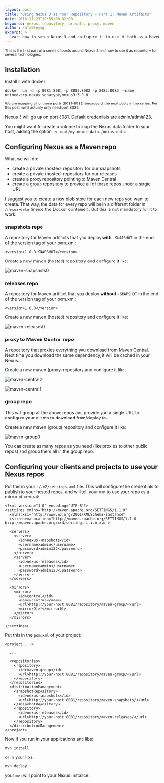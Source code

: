 ```yaml
---
layout: post
title: "Using Nexus 3 as Your Repository - Part 1: Maven Artifacts"
date: 2016-11-23T19:55:08-02:00
keywords: nexus, repository, private, proxy, maven
author: rafaeleyng
excerpt: >
  Learn how to setup Nexus 3 and configure it to use it both as a Maven private repository and as a proxy to Maven Central and other repos
---
```


<small>
This is the first part of a series of posts around Nexus 3 and how to use it as repository for several technologies.
</small>

## Installation

Install it with docker:

```
docker run -d -p 8081:8081 -p 8082:8082 -p 8083:8083 --name unimedvtrp-nexus sonatype/nexus3:3.0.0
```

<small>
We are mapping all of those ports (8081-8083) because of the next posts in the series. For this post, we'll actually only need port 8081.
</small>

Nexus 3 will go up on port 8081. Default credentials are admin/admin123.

You might want to create a volume to map the Nexus data folder to your host, adding the option `-v /opt/my-nexus-data:/nexus-data`.

## Configuring Nexus as a Maven repo

What we will do:
  - create a private (hosted) repository for our snapshots
  - create a private (hosted) repository for our releases
  - create a proxy repository pointing to Maven Central
  - create a group repository to provide all of these repos under a single URL

I suggest you to create a new blob store for each new repo you want to create. That way, the data for every repo will be in a different folder in `/nexus-data` (inside the Docker container). But this is not mandatory for it to work.

### snapshots repo

A repository for Maven artifacts that you deploy **with** `-SNAPSHOT` in the end of the version tag of your pom.xml:

```
<version>1.0.0-SNAPSHOT</version>
```

Create a new maven (hosted) repository and configure it like:

![maven-snapshots0](https://cloud.githubusercontent.com/assets/4842605/20580349/f43cdad8-b1b8-11e6-8ff8-a9a02082197a.png)

### releases repo

A repository for Maven artifact that you deploy **without** `-SNAPSHOT` in the end of the version tag of your pom.xml:

```
<version>1.0.0</version>
```

Create a new maven (hosted) repository and configure it like:

![maven-releases0](https://cloud.githubusercontent.com/assets/4842605/20580348/f42e9964-b1b8-11e6-8e32-4a0dc717d7bf.png)

### proxy to Maven Central repo

A repository that proxies everything you download from Maven Central. Next time you download the same dependency, it will be cached in your Nexus.

Create a new maven (proxy) repository and configure it like:

![maven-central0](https://cloud.githubusercontent.com/assets/4842605/20580346/f40f4488-b1b8-11e6-8fce-33034ef14978.png)

![maven-central1](https://cloud.githubusercontent.com/assets/4842605/20580345/f40e387c-b1b8-11e6-8e4a-c314273bf1a0.png)

### group repo

This will group all the above repos and provide you a single URL to configure your clients to download from/deploy to.

Create a new maven (group) repository and configure it like:

![maven-group0](https://cloud.githubusercontent.com/assets/4842605/20580347/f427ce5e-b1b8-11e6-8a93-52cda1f49f59.png)

You can create as many repos as you need (like proxies to other public repos) and group them all in the group repo.


## Configuring your clients and projects to use your Nexus repos

Put this in your `~/.m2/settings.xml` file. This will configure the credentials to publish to your hosted repos, and will tell your `mvn` to use your repo as a mirror of central:

```
<?xml version="1.0" encoding="UTF-8"?>
<settings xmlns="http://maven.apache.org/SETTINGS/1.1.0"
  xmlns:xsi="http://www.w3.org/2001/XMLSchema-instance"
  xsi:schemaLocation="http://maven.apache.org/SETTINGS/1.1.0 http://maven.apache.org/xsd/settings-1.1.0.xsd">

  <servers>
    <server>
      <id>nexus-snapshots</id>
      <username>admin</username>
      <password>admin123</password>
    </server>
    <server>
      <id>nexus-releases</id>
      <username>admin</username>
      <password>admin123</password>
    </server>
  </servers>

  <mirrors>
    <mirror>
      <id>central</id>
      <name>central</name>
      <url>http://your-host:8081/repository/maven-group/</url>
      <mirrorOf>*</mirrorOf>
    </mirror>
  </mirrors>

</settings>
```

Put this in the `pom.xml` of your project:

```
<project ...>

  ...

  <repositories>
    <repository>
      <id>maven-group</id>
      <url>http://your-host:8081/repository/maven-group/</url>
    </repository>
  </repositories>
  <distributionManagement>
    <snapshotRepository>
      <id>nexus-snapshots</id>
      <url>http://your-host:8081/repository/maven-snapshots/</url>
    </snapshotRepository>
    <repository>
      <id>nexus-releases</id>
      <url>http://your-host:8081/repository/maven-releases/</url>
    </repository>
  </distributionManagement>
</project>
```

Now if you run in your applications and libs:

```
mvn install
```

or in your libs:

```
mvn deploy
```

your `mvn` will point to your Nexus instance.
